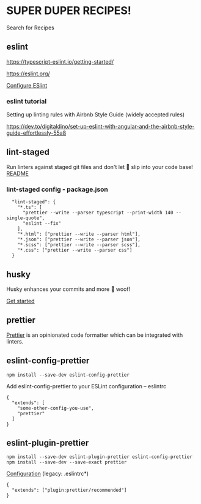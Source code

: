 # SUPER DUPER RECIPES!

Search for Recipes



## eslint

https://typescript-eslint.io/getting-started/

https://eslint.org/

[Configure ESlint](https://eslint.org/docs/latest/use/configure/configuration-files)


### eslint tutorial


Setting up linting rules with Airbnb Style Guide (widely accepted rules)

https://dev.to/digitaldino/set-up-eslint-with-angular-and-the-airbnb-style-guide-effortlessly-55a8

## lint-staged

Run linters against staged git files and don't let 💩 slip into your code base!
[README](https://github.com/lint-staged/lint-staged/blob/master/README.md)

### lint-staged config - package.json

```
  "lint-staged": {
    "*.ts": [
      "prettier --write --parser typescript --print-width 140 --single-quote",
      "eslint --fix"
    ],
    "*.html": ["prettier --write --parser html"],
    "*.json": ["prettier --write --parser json"],
    "*.scss": ["prettier --write --parser scss"],
    "*.css": ["prettier --write --parser css"]
  }
```

## husky

Husky enhances your commits and more 🐶 woof!

[Get started](https://typicode.github.io/husky/get-started.html)

## prettier

[Prettier](https://prettier.io/docs/en/integrating-with-linters) is an opinionated code formatter which can be integrated with linters.

## eslint-config-prettier

```
npm install --save-dev eslint-config-prettier
```

Add eslint-config-prettier to your ESLint configuration – eslintrc

```
{
  "extends": [
    "some-other-config-you-use",
    "prettier"
  ]
}
```

## eslint-plugin-prettier

```
npm install --save-dev eslint-plugin-prettier eslint-config-prettier
npm install --save-dev --save-exact prettier
```

[Configuration](https://github.com/prettier/eslint-plugin-prettier/blob/master/README.md#configuration-legacy-eslintrc) (legacy: .eslintrc*)

```
{
  "extends": ["plugin:prettier/recommended"]
}
```